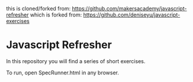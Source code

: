 this is cloned/forked from: https://github.com/makersacademy/javascript-refresher
which is forked from: https://github.com/deniseyu/javascript-exercises

# Javascript Refresher

In this repository you will find a series of short exercises.

To run, open SpecRunner.html in any browser.
